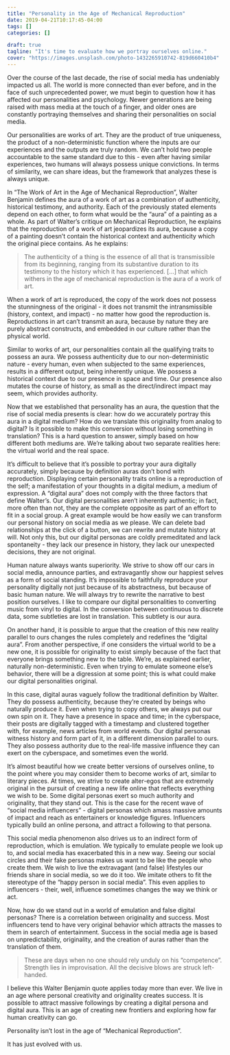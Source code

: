 ```yaml
---
title: "Personality in the Age of Mechanical Reproduction"
date: 2019-04-21T10:17:45-04:00
tags: []
categories: []

draft: true
tagline: "It's time to evaluate how we portray ourselves online."
cover: "https://images.unsplash.com/photo-1432265910742-819d660410b4"
---
```


Over the course of the last decade, the rise of social media has undeniably impacted us all. The world is more connected than ever before, and in the face of such unprecedented power, we must begin to question how it has affected our personalities and psychology. Newer generations are being raised with mass media at the touch of a finger, and older ones are constantly portraying themselves and sharing their personalities on social media. 

Our personalities are works of art. They are the product of true uniqueness, the product of a non-deterministic function where the inputs are our experiences and the outputs are truly random. We can’t hold two people accountable to the same standard due to this - even after having similar experiences, two humans will always possess unique convictions. In terms of similarity, we can share ideas, but the framework that analyzes these is always unique.

In “The Work of Art in the Age of Mechanical Reproduction”, Walter Benjamin defines the aura of a work of art as a combination of authenticity, historical testimony, and authority. Each of the previously stated elements depend on each other, to form what would be the “aura” of a painting as a whole. As part of Walter’s critique on Mechanical Reproduction, he explains that the reproduction of a work of art jeopardizes its aura, because a copy of a painting doesn’t contain the historical context and authenticity which the original piece contains. As he explains:

> The authenticity of a thing is the essence of all that is transmissible from its beginning, ranging from its substantive duration to its testimony to the history which it has experienced. [...] that which withers in the age of mechanical reproduction is the aura of a work of art.

When a work of art is reproduced, the copy of the work does not possess the stunningness of the original - it does not transmit the intransmissible (history, context, and impact) - no matter how good the reproduction is. Reproductions in art can’t transmit an aura, because by nature they are purely abstract constructs, and embedded in our culture rather than the physical world.

Similar to works of art, our personalities contain all the qualifying traits to possess an aura. We possess authenticity due to our non-deterministic nature - every human, even when subjected to the same experiences, results in a different output, being inherently unique. We possess a historical context due to our presence in space and time. Our presence also mutates the course of history, as small as the direct/indirect impact may seem, which provides authority. 

Now that we established that personality has an aura, the question that the rise of social media presents is clear: how do we accurately portray this aura in a digital medium? How do we translate this originality from analog to digital? Is it possible to make this conversion without losing something in translation? This is a hard question to answer, simply based on how different both mediums are. We’re talking about two separate realities here: the virtual world and the real space. 

It’s difficult to believe that it’s possible to portray your aura digitally accurately, simply because by definition auras don’t bond with reproduction. Displaying certain personality traits online is a reproduction of the self; a manifestation of your thoughts in a digital medium, a medium of expression. A “digital aura” does not comply with the three factors that define Walter’s. Our digital personalities aren’t inherently authentic; in fact, more often than not, they are the complete opposite as part of an effort to fit in a social group. A great example would be how easily we can transform our personal history on social media as we please. We can delete bad relationships at the click of a button, we can rewrite and mutate history at will. Not only this, but our digital personas are coldly premeditated and lack spontaneity - they lack our presence in history, they lack our unexpected decisions, they are not original.

Human nature always wants superiority. We strive to show off our cars in social media, announce parties, and extravagantly show our happiest selves as a form of social standing. It’s impossible to faithfully reproduce your personality digitally not just because of its abstractness, but because of basic human nature. We will always try to rewrite the narrative to best position ourselves. I like to compare our digital personalities to converting music from vinyl to digital. In the conversion between continuous to discrete data, some subtleties are lost in translation. This subtlety is our aura.

On another hand, it is possible to argue that the creation of this new reality parallel to ours changes the rules completely and redefines the “digital aura”. From another perspective, if one considers the virtual world to be a new one, it is possible for originality to exist simply because of the fact that everyone brings something new to the table. We’re, as explained earlier, naturally non-deterministic. Even when trying to emulate someone else’s behavior, there will be a digression at some point; this is what could make our digital personalities original. 

In this case, digital auras vaguely follow the traditional definition by Walter. They do possess authenticity, because they’re created by beings who naturally produce it. Even when trying to copy others, we always put our own spin on it. They have a presence in space and time; in the cyberspace, their posts are digitally tagged with a timestamp and clustered together with, for example, news articles from world events. Our digital personas witness history and form part of it, in a different dimension parallel to ours. They also possess authority due to the real-life massive influence they can exert on the cyberspace, and sometimes even the world. 

It’s almost beautiful how we create better versions of ourselves online, to the point where you may consider them to become works of art, similar to literary pieces. At times, we strive to create alter-egos that are extremely original in the pursuit of creating a new life online that reflects everything we wish to be. Some digital personas exert so much authority and originality, that they stand out. This is the case for the recent wave of “social media influencers” - digital personas which amass massive amounts of impact and reach as entertainers or knowledge figures. Influencers typically build an online persona, and attract a following to that persona. 

This social media phenomenon also drives us to an indirect form of reproduction, which is emulation. We typically to emulate people we look up to, and social media has exacerbated this in a new way. Seeing our social circles and their fake personas makes us want to be like the people who create them. We wish to live the extravagant (and false) lifestyles our friends share in social media, so we do it too. We imitate others to fit the stereotype of the “happy person in social media”. This even applies to influencers - their, well, influence sometimes changes the way we think or act.

Now, how do we stand out in a world of emulation and false digital personas? There is a correlation between originality and success. Most influencers tend to have very original behavior which attracts the masses to them in search of entertainment. Success in the social media age is based on unpredictability, originality, and the creation of auras rather than the translation of them.

> These are days when no one should rely unduly on his “competence”. Strength lies in improvisation. All the decisive blows are struck left-handed.

I believe this Walter Benjamin quote applies today more than ever. We live in an age where personal creativity and originality creates success. It is possible to attract massive followings by creating a digital persona and digital aura. This is an age of creating new frontiers and exploring how far human creativity can go.

Personality isn’t lost in the age of “Mechanical Reproduction”. 

It has just evolved with us.
